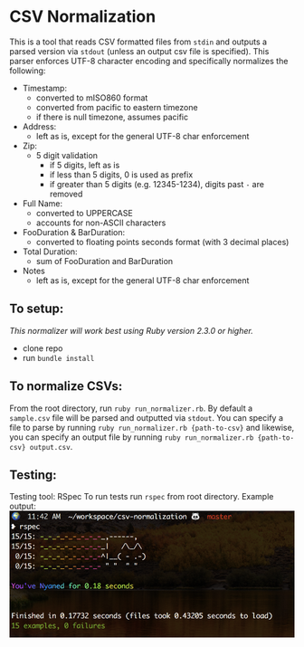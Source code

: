 # CSV Normalization

This is a tool that reads CSV formatted files from `stdin` and outputs a parsed version via `stdout` (unless an output csv file is specified). This parser enforces UTF-8 character encoding and specifically normalizes the following: 
* Timestamp: 
   * converted to mISO860 format 
   * converted from pacific to eastern timezone
   * if there is null timezone, assumes pacific
* Address: 
   * left as is, except for the general UTF-8 char enforcement 
* Zip: 
   * 5 digit validation 
      * if 5 digits, left as is 
      * if less than 5 digits, 0 is used as prefix 
      * if greater than 5 digits (e.g. 12345-1234), digits past `-` are removed
* Full Name: 
   * converted to UPPERCASE 
   * accounts for non-ASCII characters
* FooDuration & BarDuration: 
   * converted to floating points seconds format (with 3 decimal places)
* Total Duration: 
   * sum of FooDuration and BarDuration 
* Notes 
   * left as is, except for the general UTF-8 char enforcement  

## To setup:

_This normalizer will work best using Ruby version 2.3.0 or higher._

- clone repo 
- run `bundle install` 

## To normalize CSVs:
From the root directory, run `ruby run_normalizer.rb`. By default a `sample.csv` file will be parsed and outputted via `stdout`. You can specify a file to parse by running `ruby run_normalizer.rb {path-to-csv}` and likewise, you can specify an output file by running `ruby run_normalizer.rb {path-to-csv} output.csv`. 

## Testing:

Testing tool: RSpec 
To run tests run `rspec` from root directory. Example output: ![test output](test-output.png)

